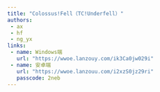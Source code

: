 ```yaml
---
title: "Colossus!Fell（TC!Underfell）"
authors:
 - ax
 - hf
 - ng_yx
links:
 - name: Windows端
   url: "https://wwoe.lanzouy.com/ik3Ca0jw029i"
 - name: 安卓端
   url: "https://wwoe.lanzouu.com/i2xzS0jz29ri"
   passcode: 2neb
---
```

